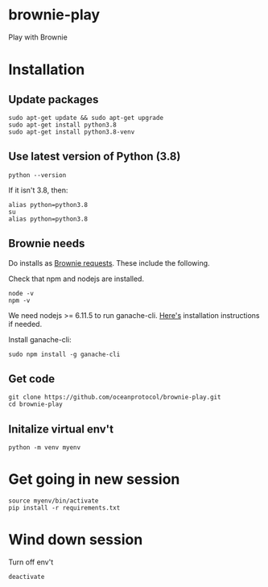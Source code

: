 # brownie-play
Play with Brownie

# Installation

## Update packages
```console
sudo apt-get update && sudo apt-get upgrade
sudo apt-get install python3.8
sudo apt-get install python3.8-venv
```

## Use latest version of Python (3.8)

```console
python --version
```

If it isn't 3.8, then:
```console
alias python=python3.8
su
alias python=python3.8
```

## Brownie needs
Do installs as [Brownie requests](https://medium.com/@iamdefinitelyahuman/getting-started-with-brownie-part-1-9b2181f4cb99). These include the following.

Check that npm and nodejs are installed. 
```console
node -v
npm -v
```

We need nodejs >= 6.11.5 to run ganache-cli. [Here's](https://docs.npmjs.com/downloading-and-installing-node-js-and-npm) installation instructions if needed.

Install ganache-cli:
```console
sudo npm install -g ganache-cli
```

## Get code
```console
git clone https://github.com/oceanprotocol/brownie-play.git
cd brownie-play
```

## Initalize virtual env't
```console
python -m venv myenv
```

# Get going in new session

```console
source myenv/bin/activate 
pip install -r requirements.txt 
```


# Wind down session

Turn off env't
```console
deactivate
```
